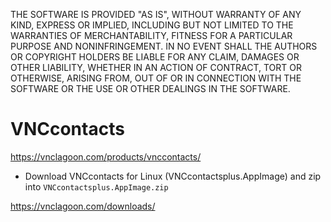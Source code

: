 THE SOFTWARE IS PROVIDED "AS IS", WITHOUT WARRANTY OF ANY KIND, EXPRESS OR IMPLIED, INCLUDING BUT NOT LIMITED TO THE WARRANTIES OF MERCHANTABILITY, FITNESS FOR A PARTICULAR PURPOSE AND NONINFRINGEMENT. IN NO EVENT SHALL THE AUTHORS OR COPYRIGHT HOLDERS BE LIABLE FOR ANY CLAIM, DAMAGES OR OTHER LIABILITY, WHETHER IN AN ACTION OF CONTRACT, TORT OR OTHERWISE, ARISING FROM, OUT OF OR IN CONNECTION WITH THE SOFTWARE OR THE USE OR OTHER DEALINGS IN THE SOFTWARE.

# VNCcontacts

https://vnclagoon.com/products/vnccontacts/

- Download VNCcontacts for Linux (VNCcontactsplus.AppImage) and zip into `VNCcontactsplus.AppImage.zip`

https://vnclagoon.com/downloads/
